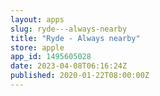 ```yaml
---
layout: apps
slug: ryde---always-nearby
title: "Ryde - Always nearby"
store: apple
app_id: 1495605028
date: 2023-04-08T06:16:24Z
published: 2020-01-22T08:00:00Z
---
```


